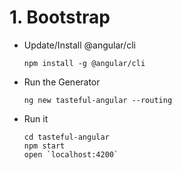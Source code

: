 # 1. Bootstrap

- Update/Install @angular/cli
    ```
    npm install -g @angular/cli
    ```

- Run the Generator
    ```
    ng new tasteful-angular --routing
    ```

- Run it
    ```
    cd tasteful-angular
    npm start
    open `localhost:4200`
    ```